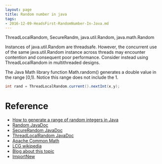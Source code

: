 ```yaml
---
layout: page
title: Random number in java
tags:
- 2016-12-09-HeadsFirst-RandomNumber-In-Java.md
---
```

ThreadLocalRandom, SecureRandm, java.util.Random, java.math.Random

Instances of java.util.Random are threadsafe. However, the concurrent use of the same java.util.Random instance across threads may encounter contention and consequent poor performance. Consider instead using ThreadLocalRandom in multithreaded designs. 

The Java Math library function Math.random() generates a double value in the range [0,1). Notice this range does not include the 1.

```java
int rand = ThreadLocalRandom.current().nextInt(x,y);
```

# Reference
- [How to generate a range of random integers in Java](http://www.javaguru.co/2014/12/how-to-generate-range-of-random.html)
- [Random JavaDoc](http://docs.oracle.com/javase/8/docs/api/java/util/Random.html)
- [SecureRandom JavaDoc](http://docs.oracle.com/javase/8/docs/api/java/security/SecureRandom.html)
- [ThreadLocalRandom JavaDoc](http://docs.oracle.com/javase/8/docs/api/java/util/concurrent/ThreadLocalRandom.html)
- [Apache Common Math](http://commons.apache.org/proper/commons-math/)
- [LCG wikipedia](https://en.wikipedia.org/wiki/Linear_congruential_generator)
- [Blog about this topic](http://www.programering.com/a/MDN1ETMwATM.html)
- [ImportNew](http://www.importnew.com/12460.html)
